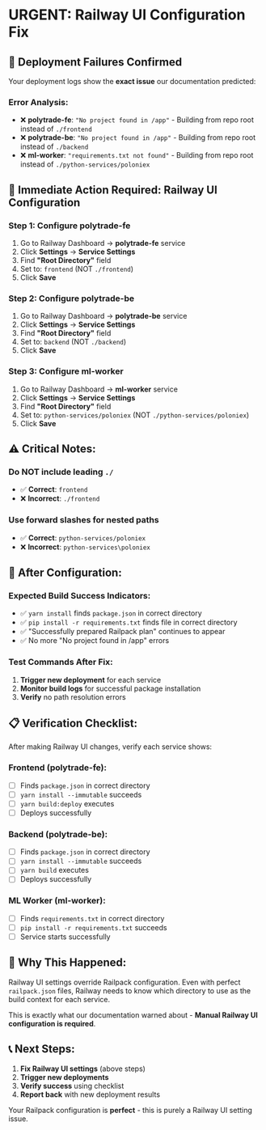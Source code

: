 # URGENT: Railway UI Configuration Fix

## 🚨 **Deployment Failures Confirmed**

Your deployment logs show the **exact issue** our documentation predicted:

### **Error Analysis:**
- ❌ **polytrade-fe**: `"No project found in /app"` - Building from repo root instead of `./frontend`
- ❌ **polytrade-be**: `"No project found in /app"` - Building from repo root instead of `./backend`  
- ❌ **ml-worker**: `"requirements.txt not found"` - Building from repo root instead of `./python-services/poloniex`

## 🔧 **Immediate Action Required: Railway UI Configuration**

### **Step 1: Configure polytrade-fe**
1. Go to Railway Dashboard → **polytrade-fe** service
2. Click **Settings** → **Service Settings**
3. Find **"Root Directory"** field
4. Set to: `frontend` (NOT `./frontend`)
5. Click **Save**

### **Step 2: Configure polytrade-be**
1. Go to Railway Dashboard → **polytrade-be** service
2. Click **Settings** → **Service Settings**
3. Find **"Root Directory"** field
4. Set to: `backend` (NOT `./backend`)
5. Click **Save**

### **Step 3: Configure ml-worker**
1. Go to Railway Dashboard → **ml-worker** service
2. Click **Settings** → **Service Settings**
3. Find **"Root Directory"** field
4. Set to: `python-services/poloniex` (NOT `./python-services/poloniex`)
5. Click **Save**

## ⚠️ **Critical Notes:**

### **Do NOT include leading `./`**
- ✅ **Correct**: `frontend`
- ❌ **Incorrect**: `./frontend`

### **Use forward slashes for nested paths**
- ✅ **Correct**: `python-services/poloniex`
- ❌ **Incorrect**: `python-services\poloniex`

## 🔄 **After Configuration:**

### **Expected Build Success Indicators:**
- ✅ `yarn install` finds `package.json` in correct directory
- ✅ `pip install -r requirements.txt` finds file in correct directory
- ✅ "Successfully prepared Railpack plan" continues to appear
- ✅ No more "No project found in /app" errors

### **Test Commands After Fix:**
1. **Trigger new deployment** for each service
2. **Monitor build logs** for successful package installation
3. **Verify** no path resolution errors

## 📋 **Verification Checklist:**

After making Railway UI changes, verify each service shows:

### **Frontend (polytrade-fe):**
- [ ] Finds `package.json` in correct directory
- [ ] `yarn install --immutable` succeeds
- [ ] `yarn build:deploy` executes
- [ ] Deploys successfully

### **Backend (polytrade-be):**
- [ ] Finds `package.json` in correct directory  
- [ ] `yarn install --immutable` succeeds
- [ ] `yarn build` executes
- [ ] Deploys successfully

### **ML Worker (ml-worker):**
- [ ] Finds `requirements.txt` in correct directory
- [ ] `pip install -r requirements.txt` succeeds
- [ ] Service starts successfully

## 🎯 **Why This Happened:**

Railway UI settings override Railpack configuration. Even with perfect `railpack.json` files, Railway needs to know which directory to use as the build context for each service.

This is exactly what our documentation warned about - **Manual Railway UI configuration is required**.

## 📞 **Next Steps:**

1. **Fix Railway UI settings** (above steps)
2. **Trigger new deployments**
3. **Verify success** using checklist
4. **Report back** with new deployment results

Your Railpack configuration is **perfect** - this is purely a Railway UI setting issue.